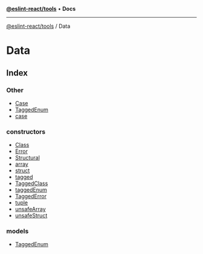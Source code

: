 [**@eslint-react/tools**](../../README.md) • **Docs**

***

[@eslint-react/tools](../../README.md) / Data

# Data

## Index

### Other

- [Case](namespaces/Case/README.md)
- [TaggedEnum](namespaces/TaggedEnum/README.md)
- [case](functions/case.md)

### constructors

- [Class](variables/Class.md)
- [Error](variables/Error.md)
- [Structural](variables/Structural.md)
- [array](functions/array.md)
- [struct](functions/struct.md)
- [tagged](functions/tagged.md)
- [TaggedClass](functions/TaggedClass.md)
- [taggedEnum](functions/taggedEnum.md)
- [TaggedError](functions/TaggedError.md)
- [tuple](functions/tuple.md)
- [unsafeArray](functions/unsafeArray.md)
- [unsafeStruct](functions/unsafeStruct.md)

### models

- [TaggedEnum](type-aliases/TaggedEnum.md)
